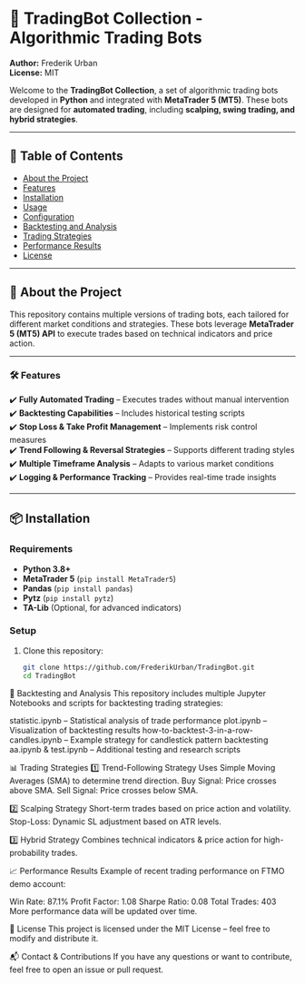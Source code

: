# 📌 TradingBot Collection - Algorithmic Trading Bots
**Author:** Frederik Urban  
**License:** MIT  

Welcome to the **TradingBot Collection**, a set of algorithmic trading bots developed in **Python** and integrated with **MetaTrader 5 (MT5)**. These bots are designed for **automated trading**, including **scalping, swing trading, and hybrid strategies**.

---

## 📜 Table of Contents
- [About the Project](#about-the-project)
- [Features](#features)
- [Installation](#installation)
- [Usage](#usage)
- [Configuration](#configuration)
- [Backtesting and Analysis](#backtesting-and-analysis)
- [Trading Strategies](#trading-strategies)
- [Performance Results](#performance-results)
- [License](#license)

---

## 🚀 About the Project
This repository contains multiple versions of trading bots, each tailored for different market conditions and strategies. These bots leverage **MetaTrader 5 (MT5) API** to execute trades based on technical indicators and price action.

---

### 🛠 Features
✔️ **Fully Automated Trading** – Executes trades without manual intervention  
✔️ **Backtesting Capabilities** – Includes historical testing scripts  
✔️ **Stop Loss & Take Profit Management** – Implements risk control measures  
✔️ **Trend Following & Reversal Strategies** – Supports different trading styles  
✔️ **Multiple Timeframe Analysis** – Adapts to various market conditions  
✔️ **Logging & Performance Tracking** – Provides real-time trade insights  

---

## 📦 Installation
### Requirements
- **Python 3.8+**
- **MetaTrader 5** (`pip install MetaTrader5`)
- **Pandas** (`pip install pandas`)
- **Pytz** (`pip install pytz`)
- **TA-Lib** (Optional, for advanced indicators)

### Setup
1. Clone this repository:
   ```sh
   git clone https://github.com/FrederikUrban/TradingBot.git
   cd TradingBot

🔬 Backtesting and Analysis
This repository includes multiple Jupyter Notebooks and scripts for backtesting trading strategies:

statistic.ipynb – Statistical analysis of trade performance
plot.ipynb – Visualization of backtesting results
how-to-backtest-3-in-a-row-candles.ipynb – Example strategy for candlestick pattern backtesting
aa.ipynb & test.ipynb – Additional testing and research scripts

📊 Trading Strategies
1️⃣ Trend-Following Strategy
Uses Simple Moving Averages (SMA) to determine trend direction.
Buy Signal: Price crosses above SMA.
Sell Signal: Price crosses below SMA.

2️⃣ Scalping Strategy
Short-term trades based on price action and volatility.
Stop-Loss: Dynamic SL adjustment based on ATR levels.

3️⃣ Hybrid Strategy
Combines technical indicators & price action for high-probability trades.

📈 Performance Results
Example of recent trading performance on FTMO demo account:

Win Rate: 87.1%
Profit Factor: 1.08
Sharpe Ratio: 0.08
Total Trades: 403
More performance data will be updated over time.

📜 License
This project is licensed under the MIT License – feel free to modify and distribute it.

📬 Contact & Contributions
If you have any questions or want to contribute, feel free to open an issue or pull request.

